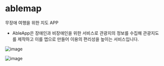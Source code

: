 # ablemap
무장애 여행을 위한 지도 APP
- AbleApp은 장애인과 비장애인을 위한 서비스로 관광지의 정보를 수집해 관광지도를 제작하고 이를 앱으로 만들어 이용의 편리성을 높이는 서비스입니다.


![image](https://user-images.githubusercontent.com/73474866/108485563-65bc1d80-72e0-11eb-9153-3559c1a709c2.png)

![image](https://user-images.githubusercontent.com/73474866/108485790-a74cc880-72e0-11eb-8192-f1b98b436392.png)
